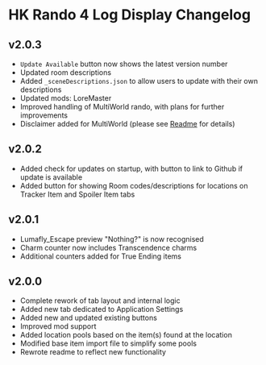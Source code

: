 # HK Rando 4 Log Display Changelog

## v2.0.3

- `Update Available` button now shows the latest version number
- Updated room descriptions
- Added `_sceneDescriptions.json` to allow users to update with their own descriptions
- Updated mods: LoreMaster
- Improved handling of MultiWorld rando, with plans for further improvements
- Disclaimer added for MultiWorld (please see [Readme](https://github.com/blu-sta/HK-Rando-4-Log-Display/blob/main/README.md#multiWorld-disclaimer) for details)

## v2.0.2

- Added check for updates on startup, with button to link to Github if update is available
- Added button for showing Room codes/descriptions for locations on Tracker Item and Spoiler Item tabs

## v2.0.1

- Lumafly_Escape preview "Nothing?" is now recognised
- Charm counter now includes Transcendence charms
- Additional counters added for True Ending items

## v2.0.0

- Complete rework of tab layout and internal logic
- Added new tab dedicated to Application Settings
- Added new and updated existing buttons
- Improved mod support
- Added location pools based on the item(s) found at the location
- Modified base item import file to simplify some pools
- Rewrote readme to reflect new functionality
